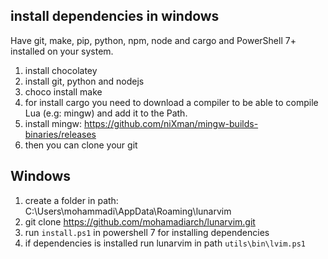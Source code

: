 
## install dependencies in windows
Have git, make, pip, python, npm, node and cargo and PowerShell 7+  installed on your system.
1. install chocolatey
2. install git, python and nodejs
3. choco install make
4. for install cargo you need to download a compiler to be able to compile Lua (e.g: mingw) and add it to the Path.
5. install mingw: https://github.com/niXman/mingw-builds-binaries/releases
6. then you can clone your git



## Windows
1. create a folder in path: C:\Users\mohammadi\AppData\Roaming\lunarvim
2. git clone https://github.com/mohamadiarch/lunarvim.git
3. run `install.ps1` in powershell 7 for installing dependencies
4. if dependencies is installed run lunarvim in path `utils\bin\lvim.ps1`